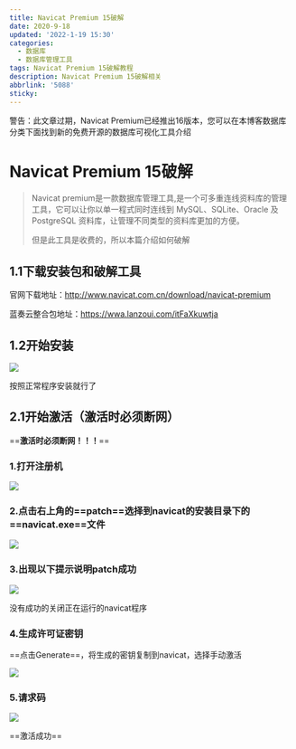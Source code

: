 ```yaml
---
title: Navicat Premium 15破解
date: 2020-9-18
updated: '2022-1-19 15:30'
categories:
  - 数据库
  - 数据库管理工具
tags: Navicat Premium 15破解教程
description: Navicat Premium 15破解相关
abbrlink: '5088'
sticky:
---
```


<p class="note note-danger">警告：此文章过期，Navicat Premium已经推出16版本，您可以在本博客数据库分类下面找到新的免费开源的数据库可视化工具介绍</p>

# Navicat Premium 15破解


> Navicat premium是一款数据库管理工具,是一个可多重连线资料库的管理工具，它可以让你以单一程式同时连线到 MySQL、SQLite、Oracle 及 PostgreSQL 资料库，让管理不同类型的资料库更加的方便。
>
> 但是此工具是收费的，所以本篇介绍如何破解

## 1.1下载安装包和破解工具

官网下载地址：http://www.navicat.com.cn/download/navicat-premium

蓝奏云整合包地址：https://wwa.lanzoui.com/itFaXkuwtja

## 1.2开始安装

![](https://gitee.com/kzycn/picCloud/raw/master/2021/20210126074824.png)

按照正常程序安装就行了

## 2.1开始激活（激活时必须断网）

==**激活时必须断网！！！**==

### 1.打开注册机



![](https://gitee.com/kzycn/picCloud/raw/master/2021/20210126074811.png)

### 2.点击右上角的==patch==选择到navicat的安装目录下的==navicat.exe==文件

![](https://gitee.com/kzycn/picCloud/raw/master/2021/20210126074901.png)

### 3.出现以下提示说明patch成功

![](https://gitee.com/kzycn/picCloud/raw/master/2021/20210126074914.png)

没有成功的关闭正在运行的navicat程序

### 4.生成许可证密钥

==点击Generate==，将生成的密钥复制到navicat，选择手动激活

![](https://gitee.com/kzycn/picCloud/raw/master/2021/20210126074937.png)

### 5.请求码

![](https://gitee.com/kzycn/picCloud/raw/master/2021/20210126075003.png)

==激活成功==